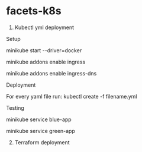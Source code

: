 # facets-k8s

1. Kubectl yml deployment

  Setup 
  
  minikube start --driver=docker
  
  minikube addons enable ingress
  
  minikube addons enable ingress-dns
  
  Deployment
  
  For every yaml file run: kubectl create -f filename.yml
  
  Testing
  
  minikube service blue-app
  
  minikube service green-app

2. Terraform deployment

